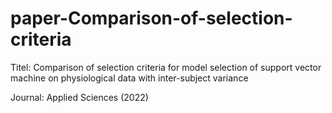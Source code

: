 # paper-Comparison-of-selection-criteria

Titel: Comparison of selection criteria for model selection of support vector machine on physiological data with inter-subject variance

Journal: Applied Sciences (2022)
